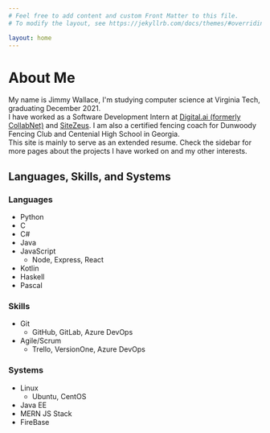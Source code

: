 ```yaml
---
# Feel free to add content and custom Front Matter to this file.
# To modify the layout, see https://jekyllrb.com/docs/themes/#overriding-theme-defaults

layout: home
---
```



# About Me
My name is Jimmy Wallace, I'm studying computer science at Virginia Tech, graduating December 2021.  
I have worked as a Software Development Intern at [Digital.ai (formerly CollabNet)](https://www.collab.net/products/versionone) and [SiteZeus](https://sitezeus.com/). I am also a certified fencing coach for Dunwoody Fencing Club and Centenial High School in Georgia.   
This site is mainly to serve as an extended resume. Check the sidebar for more pages about the projects I have worked on and my other interests.   

## Languages, Skills, and Systems
### Languages 
* Python
* C
* C#
* Java
* JavaScript
    * Node, Express, React
* Kotlin
* Haskell
* Pascal 
### Skills
* Git
    * GitHub, GitLab, Azure DevOps
* Agile/Scrum   
    * Trello, VersionOne, Azure DevOps
### Systems
* Linux
    * Ubuntu, CentOS
* Java EE
* MERN JS Stack
* FireBase 
